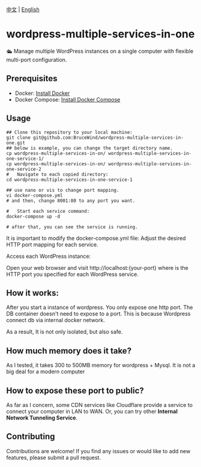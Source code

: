 [中文](/README_zh.md) | [English](/README.md)

# wordpress-multiple-services-in-one
🛳️ Manage multiple WordPress instances on a single computer with flexible multi-port configuration. 

## Prerequisites

- Docker: [Install Docker](https://docs.docker.com/get-docker/)
- Docker Compose: [Install Docker Compose](https://docs.docker.com/compose/install/)

## Usage

``` shell
## Clone this repository to your local machine:
git clone git@github.com:BruceWind/wordpress-multiple-services-in-one.git
## below is example, you can change the target directory name.
cp wordpress-multiple-services-in-on/ wordpress-multiple-services-in-one-service-1/
cp wordpress-multiple-services-in-on/ wordpress-multiple-services-in-one-service-2
#   Navigate to each copied directory:
cd wordpress-multiple-services-in-one-service-1

## use nano or vis to change port mapping.
vi docker-compose.yml
# and then, change 8001:80 to any port you want.

#   Start each service command:
docker-compose up -d

# after that, you can see the service is running. 
```

It is important to modify the docker-compose.yml file:
Adjust the desired HTTP port mapping for each service. 


Access each WordPress instance:

Open your web browser and visit http://localhost:{your-port} where <your-port> is the HTTP port you specified for each WordPress service.


## How it works:

After you start a instance of wordpress. You only expose one http port. The DB container doesn't need to expose to a port.  This is because Wordpress connect db via internal docker network. 

As a result, It is not only isolated, but also safe.


## How much memory does it take?

As I tested, it takes 300 to 500MB memory for wordpress + Mysql. It is not a big deal for a modern computer

## How to expose these port to public?
As far as I concern, some CDN services like Cloudflare provide a service to connect your computer in LAN to WAN. Or, you can try other **Internal Network Tunneling Service**.


## Contributing

Contributions are welcome! If you find any issues or would like to add new features, please submit a pull request.
